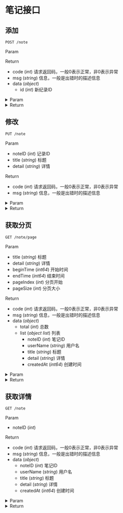 # 笔记接口

## 添加

`POST /note`

Param


Return

* code (*int*) 请求返回码，一般0表示正常，非0表示异常
* msg (*string*) 信息，一般是出错时的描述信息
* data (*object*) 
    * id (*int*) 新纪录ID

<details>
<summary>Param</summary>

```json
{}
```

</details>

<details>
<summary>Return</summary>

```json
{
    "code": 0,
    "msg": "",
    "data": {
        "id": 52
    },
    "requestID": "25d03a43-03d6-4dd3-bdf1-0ac76fe428da"
}
```

</details>

## 修改

`PUT /note`

Param

* noteID (*int*) 记录ID
* title (*string*) 标题
* detail (*string*) 详情

Return

* code (*int*) 请求返回码，一般0表示正常，非0表示异常
* msg (*string*) 信息，一般是出错时的描述信息

<details>
<summary>Param</summary>

```json
{
    "noteID": 52,
    "title": "mod title",
    "detail": "mod detail"
}
```

</details>

<details>
<summary>Return</summary>

```json
{
    "code": 0,
    "msg": "",
    "data": null,
    "requestID": "49d122bb-0ce2-4d04-95cd-9d815e1f9326"
}
```

</details>

## 获取分页

`GET /note/page`

Param

* title (*string*) 标题
* detail (*string*) 详情
* beginTime (*int64*) 开始时间
* endTime (*int64*) 结束时间
* pageIndex (*int*) 分页开始
* pageSize (*int*) 分页大小

Return

* code (*int*) 请求返回码，一般0表示正常，非0表示异常
* msg (*string*) 信息，一般是出错时的描述信息
* data (*object*) 
    * total (*int*) 总数
    * list (*object list*) 列表
        * noteID (*int*) 笔记ID
        * userName (*string*) 用户名
        * title (*string*) 标题
        * detail (*string*) 详情
        * createdAt (*int64*) 创建时间

<details>
<summary>Param</summary>

```json
beginTime=0&detail=&endTime=0&pageIndex=0&pageSize=10&title=
```

</details>

<details>
<summary>Return</summary>

```json
{
    "code": 0,
    "msg": "",
    "data": {
        "total": 52,
        "list": [
            {
                "noteID": 52,
                "userName": "0",
                "title": "mod title",
                "detail": "mod detail",
                "createdAt": 1602772737
            },
            {
                "noteID": 51,
                "userName": "0",
                "title": "mod title",
                "detail": "mod detail",
                "createdAt": 1602772619
            },
            {
                "noteID": 50,
                "userName": "0",
                "title": "mod title",
                "detail": "mod detail",
                "createdAt": 1602513692
            },
            {
                "noteID": 49,
                "userName": "0",
                "title": "",
                "detail": "",
                "createdAt": 1602512947
            },
            {
                "noteID": 48,
                "userName": "0",
                "title": "",
                "detail": "",
                "createdAt": 1602510874
            },
            {
                "noteID": 47,
                "userName": "0",
                "title": "",
                "detail": "",
                "createdAt": 1602510703
            },
            {
                "noteID": 46,
                "userName": "0",
                "title": "",
                "detail": "",
                "createdAt": 1602257336
            },
            {
                "noteID": 45,
                "userName": "0",
                "title": "mod title",
                "detail": "mod detail",
                "createdAt": 1602256903
            },
            {
                "noteID": 44,
                "userName": "0",
                "title": "mod title",
                "detail": "mod detail",
                "createdAt": 1602256700
            },
            {
                "noteID": 43,
                "userName": "0",
                "title": "mod title",
                "detail": "mod detail",
                "createdAt": 1602256317
            }
        ]
    },
    "requestID": "dd4e89e5-b902-4e0a-98af-018788cad691"
}
```

</details>

## 获取详情

`GET /note`

Param

* noteID (*int*) 

Return

* code (*int*) 请求返回码，一般0表示正常，非0表示异常
* msg (*string*) 信息，一般是出错时的描述信息
* data (*object*) 
    * noteID (*int*) 笔记ID
    * userName (*string*) 用户名
    * title (*string*) 标题
    * detail (*string*) 详情
    * createdAt (*int64*) 创建时间

<details>
<summary>Param</summary>

```json
noteID=52
```

</details>

<details>
<summary>Return</summary>

```json
{
    "code": 0,
    "msg": "",
    "data": {
        "noteID": 52,
        "userName": "1",
        "title": "mod title",
        "detail": "mod detail",
        "createdAt": 1602772737
    },
    "requestID": "0f619126-a23a-41b1-9df2-9868469fe4cf"
}
```

</details>

